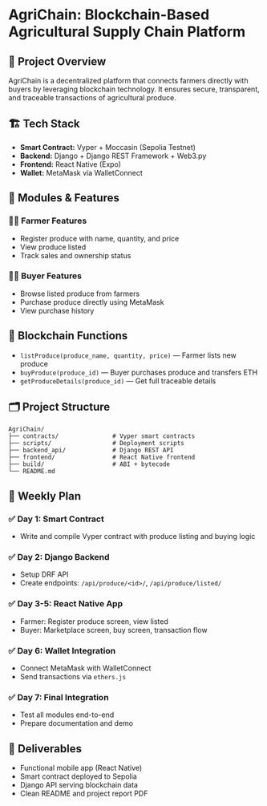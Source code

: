 
# AgriChain: Blockchain-Based Agricultural Supply Chain Platform

## 🎯 Project Overview

AgriChain is a decentralized platform that connects farmers directly with buyers by leveraging blockchain technology. It ensures secure, transparent, and traceable transactions of agricultural produce.

## 🏗️ Tech Stack

- **Smart Contract:** Vyper + Moccasin (Sepolia Testnet)
- **Backend:** Django + Django REST Framework + Web3.py
- **Frontend:** React Native (Expo)
- **Wallet:** MetaMask via WalletConnect

## 🔄 Modules & Features

### 👨‍🌾 Farmer Features
- Register produce with name, quantity, and price
- View produce listed
- Track sales and ownership status

### 🧑‍💼 Buyer Features
- Browse listed produce from farmers
- Purchase produce directly using MetaMask
- View purchase history

## 🔗 Blockchain Functions

- `listProduce(produce_name, quantity, price)` — Farmer lists new produce
- `buyProduce(produce_id)` — Buyer purchases produce and transfers ETH
- `getProduceDetails(produce_id)` — Get full traceable details

## 🗂️ Project Structure

```
AgriChain/
├── contracts/               # Vyper smart contracts
├── scripts/                 # Deployment scripts
├── backend_api/             # Django REST API
├── frontend/                # React Native frontend
├── build/                   # ABI + bytecode
└── README.md
```

## 📆 Weekly Plan

### ✅ Day 1: Smart Contract
- Write and compile Vyper contract with produce listing and buying logic

### ✅ Day 2: Django Backend
- Setup DRF API
- Create endpoints: `/api/produce/<id>/`, `/api/produce/listed/`

### ✅ Day 3-5: React Native App
- Farmer: Register produce screen, view listed
- Buyer: Marketplace screen, buy screen, transaction flow

### ✅ Day 6: Wallet Integration
- Connect MetaMask with WalletConnect
- Send transactions via `ethers.js`

### ✅ Day 7: Final Integration
- Test all modules end-to-end
- Prepare documentation and demo

## 📝 Deliverables

- Functional mobile app (React Native)
- Smart contract deployed to Sepolia
- Django API serving blockchain data
- Clean README and project report PDF